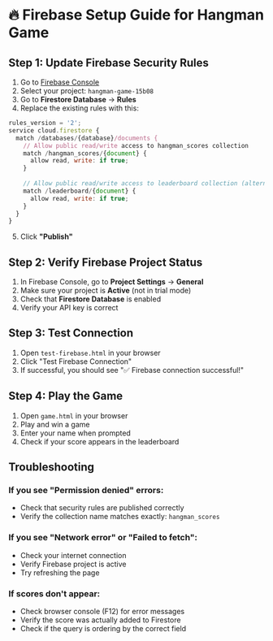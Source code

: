 # 🔥 Firebase Setup Guide for Hangman Game

## Step 1: Update Firebase Security Rules

1. Go to [Firebase Console](https://console.firebase.google.com/)
2. Select your project: `hangman-game-15b08`
3. Go to **Firestore Database** → **Rules**
4. Replace the existing rules with this:

```javascript
rules_version = '2';
service cloud.firestore {
  match /databases/{database}/documents {
    // Allow public read/write access to hangman_scores collection
    match /hangman_scores/{document} {
      allow read, write: if true;
    }
    
    // Allow public read/write access to leaderboard collection (alternative)
    match /leaderboard/{document} {
      allow read, write: if true;
    }
  }
}
```

5. Click **"Publish"**

## Step 2: Verify Firebase Project Status

1. In Firebase Console, go to **Project Settings** → **General**
2. Make sure your project is **Active** (not in trial mode)
3. Check that **Firestore Database** is enabled
4. Verify your API key is correct

## Step 3: Test Connection

1. Open `test-firebase.html` in your browser
2. Click "Test Firebase Connection"
3. If successful, you should see "✅ Firebase connection successful!"

## Step 4: Play the Game

1. Open `game.html` in your browser
2. Play and win a game
3. Enter your name when prompted
4. Check if your score appears in the leaderboard

## Troubleshooting

### If you see "Permission denied" errors:
- Check that security rules are published correctly
- Verify the collection name matches exactly: `hangman_scores`

### If you see "Network error" or "Failed to fetch":
- Check your internet connection
- Verify Firebase project is active
- Try refreshing the page

### If scores don't appear:
- Check browser console (F12) for error messages
- Verify the score was actually added to Firestore
- Check if the query is ordering by the correct field



